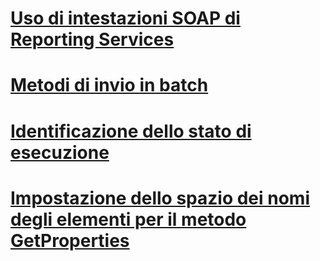 # [Uso di intestazioni SOAP di Reporting Services](using-reporting-services-soap-headers.md)

# [Metodi di invio in batch](batching-methods.md)
# [Identificazione dello stato di esecuzione](identifying-execution-state.md)
# [Impostazione dello spazio dei nomi degli elementi per il metodo GetProperties](setting-the-item-namespace-for-the-getproperties-method.md)
